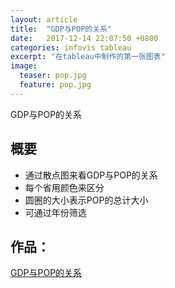 ```yaml
---
layout: article
title:  "GDP与POP的关系"
date:   2017-12-14 22:07:50 +0800
categories: infovis tableau
excerpt: "在tableau中制作的第一张图表"
image:
  teaser: pop.jpg
  feature: pop.jpg
---
```

GDP与POP的关系

## 概要
- 通过散点图来看GDP与POP的关系
- 每个省用颜色来区分
- 圆圈的大小表示POP的总计大小
- 可通过年份筛选

## 作品：
<a href="https://public.tableau.com/profile/.25311013#!/vizhome/gov_cn_GDP_POP_scatter_1/sheet0" target="_blank">GDP与POP的关系</a>
